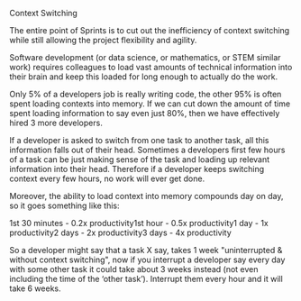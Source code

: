 Context Switching

The entire point of Sprints is to cut out the inefficiency of context switching while still allowing the project flexibility and agility.

Software development (or data science, or mathematics, or STEM similar work) requires colleagues to load vast amounts of technical information into their brain and keep this loaded for long enough to actually do the work.  

Only 5% of a developers job is really writing code, the other 95% is often spent loading contexts into memory.  If we can cut down the amount of time spent loading information to say even just 80%, then we have effectively hired 3 more developers.

If a developer is asked to switch from one task to another task, all this information falls out of their head.  Sometimes a developers first few hours of a task can be just making sense of the task and loading up relevant information into their head.  Therefore if a developer keeps switching context every few hours, no work will ever get done.

Moreover, the ability to load context into memory compounds day on day, so it goes something like this:

1st 30 minutes - 0.2x productivity1st hour - 0.5x productivity1 day - 1x productivity2 days - 2x productivity3 days - 4x productivity

So a developer might say that a task X say, takes 1 week "uninterrupted & without context switching", now if you interrupt a developer say every day with some other task it could take about 3 weeks instead (not even including the time of the ‘other task’).  Interrupt them every hour and it will take 6 weeks.
